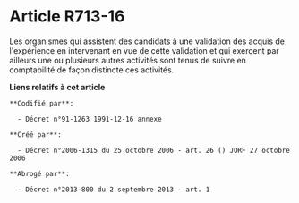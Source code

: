 # Article R713-16

Les organismes qui assistent des candidats à une validation des acquis de l'expérience en intervenant en vue de cette
validation et qui exercent par ailleurs une ou plusieurs autres activités sont tenus de suivre en comptabilité de façon
distincte ces activités.

**Liens relatifs à cet article**

	**Codifié par**:

	  - Décret n°91-1263 1991-12-16 annexe

	**Créé par**:

	  - Décret n°2006-1315 du 25 octobre 2006 - art. 26 () JORF 27 octobre 2006

	**Abrogé par**:

	  - Décret n°2013-800 du 2 septembre 2013 - art. 1
